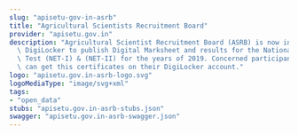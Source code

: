 ```yaml
---
slug: "apisetu-gov-in-asrb"
title: "Agricultural Scientists Recruitment Board"
provider: "apisetu.gov.in"
description: "Agricultural Scientist Recruitment Board (ASRB) is now integrated with\
  \ DigiLocker to publish Digital Marksheet and results for the National Eligibility\
  \ Test (NET-I) & (NET-II) for the years of 2019. Concerned participants and students\
  \ can get this certificates on their DigiLocker account."
logo: "apisetu.gov.in-asrb-logo.svg"
logoMediaType: "image/svg+xml"
tags:
- "open_data"
stubs: "apisetu.gov.in-asrb-stubs.json"
swagger: "apisetu.gov.in-asrb-swagger.json"
---
```


